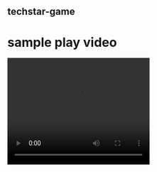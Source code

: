 ## techstar-game

# sample play video

<video width="320" height="240" controls>
  <source src="https://github.com/Scott-TechStar/techstar-game/blob/main/images/play.webm" type="play/webm">
Techstar game preview
</video>
